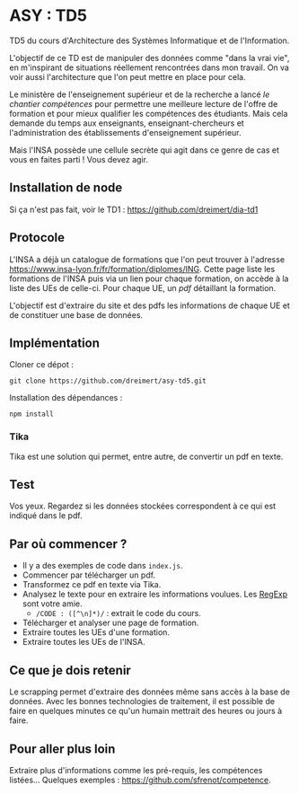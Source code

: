 # ASY : TD5

TD5 du cours d'Architecture des Systèmes Informatique et de l'Information.

L'objectif de ce TD est de manipuler des données comme "dans la vrai vie", en m'inspirant de situations réellement rencontrées dans mon travail. On va voir aussi l'architecture que l'on peut mettre en place pour cela.

Le ministère de l'enseignement supérieur et de la recherche a lancé *le chantier compétences* pour permettre une meilleure lecture de l'offre de formation et pour mieux qualifier les compétences des étudiants. Mais cela demande du temps aux enseignants, enseignant-chercheurs et l'administration des établissements d'enseignement supérieur.

Mais l'INSA possède une cellule secrète qui agit dans ce genre de cas et vous en faites parti ! Vous devez agir.

## Installation de node

Si ça n'est pas fait, voir le TD1 : https://github.com/dreimert/dia-td1

## Protocole

L'INSA a déjà un catalogue de formations que l'on peut trouver à l'adresse https://www.insa-lyon.fr/fr/formation/diplomes/ING. Cette page liste les formations de l'INSA puis via un lien pour chaque formation, on accède à la liste des UEs de celle-ci. Pour chaque UE, un *pdf* détaillant la formation.

L'objectif est d'extraire du site et des pdfs les informations de chaque UE et de constituer une base de données.

## Implémentation

Cloner ce dépot :

    git clone https://github.com/dreimert/asy-td5.git

Installation des dépendances :

    npm install

### Tika

Tika est une solution qui permet, entre autre, de convertir un pdf en texte.

## Test

Vos yeux. Regardez si les données stockées correspondent à ce qui est indiqué dans le pdf.

## Par où commencer ?

* Il y a des exemples de code dans `index.js`.
* Commencer par télécharger un pdf.
* Transformez ce pdf en texte via Tika.
* Analysez le texte pour en extraire les informations voulues. Les [RegExp](https://developer.mozilla.org/fr/docs/Web/JavaScript/Reference/Objets_globaux/RegExp) sont votre amie.
    * `/CODE : ([^\n]*)/` : extrait le code du cours.
* Télécharger et analyser une page de formation.
* Extraire toutes les UEs d'une formation.
* Extraire toutes les UEs de l'INSA.

## Ce que je dois retenir

Le scrapping permet d'extraire des données même sans accès à la base de données. Avec les bonnes technologies de traitement, il est possible de faire en quelques minutes ce qu'un humain mettrait des heures ou jours à faire.

## Pour aller plus loin

Extraire plus d'informations comme les pré-requis, les compétences listées... Quelques exemples : https://github.com/sfrenot/competence.
